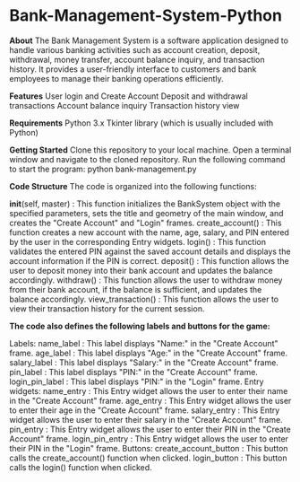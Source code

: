 # Bank-Management-System-Python

**About**
The Bank Management System is a software application designed to handle various banking activities such as account creation, deposit, withdrawal, money transfer, account balance inquiry, and transaction history. It provides a user-friendly interface to customers and bank employees to manage their banking operations efficiently.

**Features**
User login and Create Account
Deposit and withdrawal transactions
Account balance inquiry
Transaction history view

**Requirements**
Python 3.x
Tkinter library (which is usually included with Python)

**Getting Started**
Clone this repository to your local machine.
Open a terminal window and navigate to the cloned repository.
Run the following command to start the program: python bank-management.py

**Code Structure**
The code is organized into the following functions:

__init__(self, master) : This function initializes the BankSystem object with the specified parameters, sets the title and geometry of the main window, and creates the "Create Account" and "Login" frames.
create_account() : This function creates a new account with the name, age, salary, and PIN entered by the user in the corresponding Entry widgets.
login() : This function validates the entered PIN against the saved account details and displays the account information if the PIN is correct.
deposit() : This function allows the user to deposit money into their bank account and updates the balance accordingly.
withdraw() : This function allows the user to withdraw money from their bank account, if the balance is sufficient, and updates the balance accordingly.
view_transaction() : This function allows the user to view their transaction history for the current session.

**The code also defines the following labels and buttons for the game:**

Labels:
name_label : This label displays "Name:" in the "Create Account" frame.
age_label : This label displays "Age:" in the "Create Account" frame.
salary_label : This label displays "Salary:" in the "Create Account" frame.
pin_label : This label displays "PIN:" in the "Create Account" frame.
login_pin_label : This label displays "PIN:" in the "Login" frame.
Entry widgets:
name_entry : This Entry widget allows the user to enter their name in the "Create Account" frame.
age_entry : This Entry widget allows the user to enter their age in the "Create Account" frame.
salary_entry : This Entry widget allows the user to enter their salary in the "Create Account" frame.
pin_entry : This Entry widget allows the user to enter their PIN in the "Create Account" frame.
login_pin_entry : This Entry widget allows the user to enter their PIN in the "Login" frame.
Buttons:
create_account_button : This button calls the create_account() function when clicked.
login_button : This button calls the login() function when clicked.
